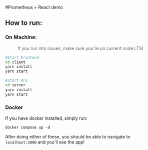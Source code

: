 #Prometheus + React demo

## How to run:

### On Machine:

> If you run into issues, make sure you're on current node LTS!

```bash
#Start Frontend
cd client
yarn install
yarn start

#Start API
cd server
yarn install
yarn start
```

### Docker

If you have docker installed, simply run:

`docker compose up -d`


After doing either of these, you should be able to navigate to `localhost:3000` and you'll see the app!